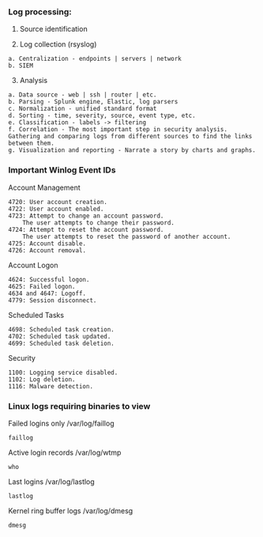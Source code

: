 ### Log processing: ###
  1. Source identification
  
  2. Log collection (rsyslog)
  
    a. Centralization - endpoints | servers | network
    b. SIEM
  
  3. Analysis
  
    a. Data source - web | ssh | router | etc.
    b. Parsing - Splunk engine, Elastic, log parsers
    c. Normalization - unified standard format
    d. Sorting - time, severity, source, event type, etc.
    e. Classification - labels -> filtering
    f. Correlation - The most important step in security analysis. Gathering and comparing logs from different sources to find the links between them. 
    g. Visualization and reporting - Narrate a story by charts and graphs.


### Important Winlog Event IDs 
Account Management	

    4720: User account creation.
    4722: User account enabled.
    4723: Attempt to change an account password.
        The user attempts to change their password.
    4724: Attempt to reset the account password.
        The user attempts to reset the password of another account.
    4725: Account disable.
    4726: Account removal.

Account Logon	

    4624: Successful logon.
    4625: Failed logon.
    4634 and 4647: Logoff.
    4779: Session disconnect.

Scheduled Tasks	

    4698: Scheduled task creation.
    4702: Scheduled task updated.
    4699: Scheduled task deletion.

Security	

    1100: Logging service disabled.
    1102: Log deletion.
    1116: Malware detection.

### Linux logs requiring binaries to view


Failed logins only
        /var/log/faillog

    faillog

	
 Active login records
        /var/log/wtmp

    who

Last logins
        /var/log/lastlog

    lastlog

	
 Kernel ring buffer logs
        /var/log/dmesg

    dmesg
